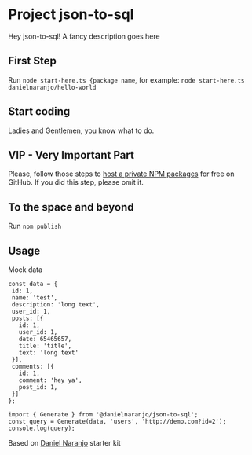 # Project json-to-sql 
Hey json-to-sql! A fancy description goes here 
## First Step 
Run `node start-here.ts {package name`, for example: 
```node start-here.ts danielnaranjo/hello-world```
## Start coding
Ladies and Gentlemen, you know what to do. 
## VIP  - Very Important Part 
Please, follow those steps to [host a private NPM packages](https://andreybleme.com/2020-05-31/hosting-private-npm-packages-for-free/) for free on GitHub. If you did this step, please omit it.
## To the space and beyond
Run `npm publish`
 
## Usage

Mock data
 ```
const data = {
  id: 1,
  name: 'test',
  description: 'long text',
  user_id: 1,
  posts: [{
    id: 1,
    user_id: 1,
    date: 65465657,
    title: 'title',
    text: 'long text'
  }],
  comments: [{
    id: 1,
    comment: 'hey ya',
    post_id: 1,
  }]
};
 ```


```
import { Generate } from '@danielnaranjo/json-to-sql';
const query = Generate(data, 'users', 'http://demo.com?id=2');
console.log(query);
 ```
 
 
Based on [Daniel Naranjo](https://twitter.com/naranjodaniel) starter kit
